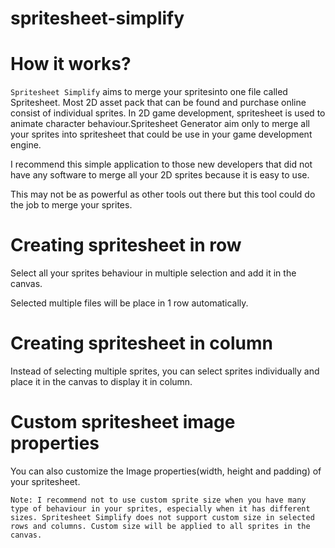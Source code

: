 # spritesheet-simplify

# How it works?

`Spritesheet Simplify` aims to merge your spritesinto one file called Spritesheet. Most 2D asset pack that can be found and purchase online consist of individual sprites. In 2D game development, spritesheet is used to animate character behaviour.Spritesheet Generator aim only to merge all your sprites into spritesheet that could be use in your game development engine.

I recommend this simple application to those new developers that did not have any software to merge all your 2D sprites because it is easy to use.

This may not be as powerful as other tools out there but this tool could do the job to merge your sprites.


# Creating spritesheet in row

Select all your sprites behaviour in multiple selection and add it in the canvas.

Selected multiple files will be place in 1 row automatically.

# Creating spritesheet in column

Instead of selecting multiple sprites, you can select sprites individually and place it in the canvas to display it in column.

# Custom spritesheet image properties

You can also customize the Image properties(width, height and padding) of your spritesheet.

```Note: I recommend not to use custom sprite size when you have many type of behaviour in your sprites, especially when it has different sizes. Spritesheet Simplify does not support custom size in selected rows and columns. Custom size will be applied to all sprites in the canvas.```
